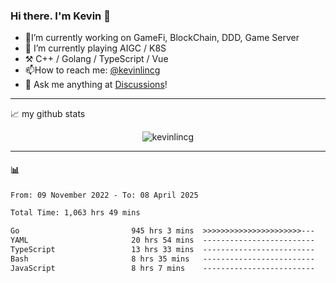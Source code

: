 ### Hi there. I'm Kevin 👋

- 🔭I’m currently working on GameFi, BlockChain, DDD, Game Server
- 🌱 I’m currently playing AIGC / K8S
-   :hammer_and_pick: C++ / Golang / TypeScript / Vue
- 📫How to reach me: [@kevinlincg](https://twitter.com/kevinlincg) 
-   :thought_balloon: Ask me anything at [Discussions](https://github.com/kevinlincg/kevinlincg/issues/new)!

---

📈 my github stats

<p align="center"> <img src="https://github-readme-stats-ouuan.vercel.app/api?username=kevinlincg&theme=dark&show_icons=true&count_private=true" alt="kevinlincg" />

---

#### :bar_chart: 

<!--START_SECTION:waka-->

```txt
From: 09 November 2022 - To: 08 April 2025

Total Time: 1,063 hrs 49 mins

Go                         945 hrs 3 mins  >>>>>>>>>>>>>>>>>>>>>>---   88.84 %
YAML                       20 hrs 54 mins  -------------------------   01.97 %
TypeScript                 13 hrs 33 mins  -------------------------   01.27 %
Bash                       8 hrs 35 mins   -------------------------   00.81 %
JavaScript                 8 hrs 7 mins    -------------------------   00.76 %
```

<!--END_SECTION:waka-->
